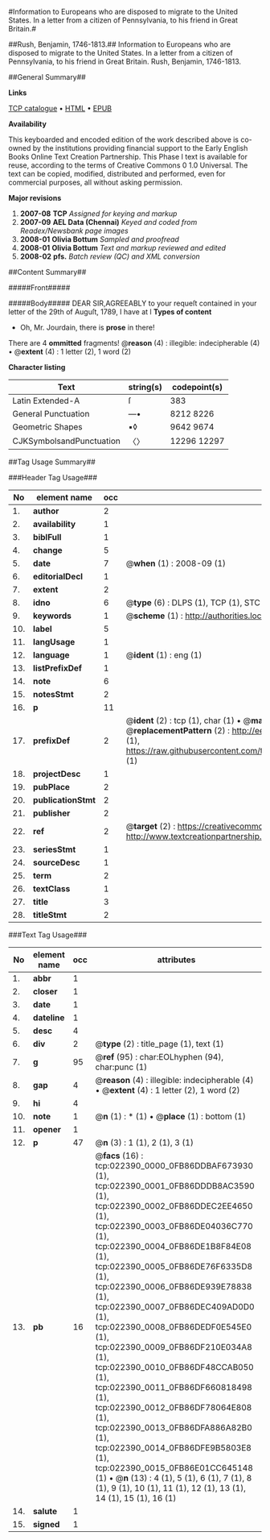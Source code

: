 #Information to Europeans who are disposed to migrate to the United States. In a letter from a citizen of Pennsylvania, to his friend in Great Britain.#

##Rush, Benjamin, 1746-1813.##
Information to Europeans who are disposed to migrate to the United States. In a letter from a citizen of Pennsylvania, to his friend in Great Britain.
Rush, Benjamin, 1746-1813.

##General Summary##

**Links**

[TCP catalogue](http://www.ota.ox.ac.uk/tcp/)  • 
[HTML](http://tei.it.ox.ac.uk/tcp/Texts-HTML/free/N17/N17334.html)  • 
[EPUB](http://tei.it.ox.ac.uk/tcp/Texts-EPUB/free/N17/N17334.epub)

**Availability**

This keyboarded and encoded edition of the
	       work described above is co-owned by the institutions
	       providing financial support to the Early English Books
	       Online Text Creation Partnership. This Phase I text is
	       available for reuse, according to the terms of Creative
	       Commons 0 1.0 Universal. The text can be copied,
	       modified, distributed and performed, even for
	       commercial purposes, all without asking permission.

**Major revisions**

1. __2007-08__ __TCP__ *Assigned for keying and markup*
1. __2007-09__ __AEL Data (Chennai)__ *Keyed and coded from Readex/Newsbank page images*
1. __2008-01__ __Olivia Bottum__ *Sampled and proofread*
1. __2008-01__ __Olivia Bottum__ *Text and markup reviewed and edited*
1. __2008-02__ __pfs.__ *Batch review (QC) and XML conversion*

##Content Summary##

#####Front#####

#####Body#####
DEAR SIR,AGREEABLY to your requeſt contained in your letter of the 29th of Auguſt, 1789, I have at l
**Types of content**

  * Oh, Mr. Jourdain, there is **prose** in there!

There are 4 **ommitted** fragments! 
 @__reason__ (4) : illegible: indecipherable (4)  •  @__extent__ (4) : 1 letter (2), 1 word (2)

**Character listing**


|Text|string(s)|codepoint(s)|
|---|---|---|
|Latin Extended-A|ſ|383|
|General Punctuation|—•|8212 8226|
|Geometric Shapes|▪◊|9642 9674|
|CJKSymbolsandPunctuation|〈〉|12296 12297|

##Tag Usage Summary##

###Header Tag Usage###

|No|element name|occ|attributes|
|---|---|---|---|
|1.|__author__|2||
|2.|__availability__|1||
|3.|__biblFull__|1||
|4.|__change__|5||
|5.|__date__|7| @__when__ (1) : 2008-09 (1)|
|6.|__editorialDecl__|1||
|7.|__extent__|2||
|8.|__idno__|6| @__type__ (6) : DLPS (1), TCP (1), STC (1), NOTIS (1), IMAGE-SET (1), EVANS-CITATION (1)|
|9.|__keywords__|1| @__scheme__ (1) : http://authorities.loc.gov/ (1)|
|10.|__label__|5||
|11.|__langUsage__|1||
|12.|__language__|1| @__ident__ (1) : eng (1)|
|13.|__listPrefixDef__|1||
|14.|__note__|6||
|15.|__notesStmt__|2||
|16.|__p__|11||
|17.|__prefixDef__|2| @__ident__ (2) : tcp (1), char (1)  •  @__matchPattern__ (2) : ([0-9\-]+):([0-9IVX]+) (1), (.+) (1)  •  @__replacementPattern__ (2) : http://eebo.chadwyck.com/downloadtiff?vid=$1&page=$2 (1), https://raw.githubusercontent.com/textcreationpartnership/Texts/master/tcpchars.xml#$1 (1)|
|18.|__projectDesc__|1||
|19.|__pubPlace__|2||
|20.|__publicationStmt__|2||
|21.|__publisher__|2||
|22.|__ref__|2| @__target__ (2) : https://creativecommons.org/publicdomain/zero/1.0/ (1), http://www.textcreationpartnership.org/docs/. (1)|
|23.|__seriesStmt__|1||
|24.|__sourceDesc__|1||
|25.|__term__|2||
|26.|__textClass__|1||
|27.|__title__|3||
|28.|__titleStmt__|2||


###Text Tag Usage###

|No|element name|occ|attributes|
|---|---|---|---|
|1.|__abbr__|1||
|2.|__closer__|1||
|3.|__date__|1||
|4.|__dateline__|1||
|5.|__desc__|4||
|6.|__div__|2| @__type__ (2) : title_page (1), text (1)|
|7.|__g__|95| @__ref__ (95) : char:EOLhyphen (94), char:punc (1)|
|8.|__gap__|4| @__reason__ (4) : illegible: indecipherable (4)  •  @__extent__ (4) : 1 letter (2), 1 word (2)|
|9.|__hi__|4||
|10.|__note__|1| @__n__ (1) : * (1)  •  @__place__ (1) : bottom (1)|
|11.|__opener__|1||
|12.|__p__|47| @__n__ (3) : 1 (1), 2 (1), 3 (1)|
|13.|__pb__|16| @__facs__ (16) : tcp:022390_0000_0FB86DDBAF673930 (1), tcp:022390_0001_0FB86DDDB8AC3590 (1), tcp:022390_0002_0FB86DDEC2EE4650 (1), tcp:022390_0003_0FB86DE04036C770 (1), tcp:022390_0004_0FB86DE1B8F84E08 (1), tcp:022390_0005_0FB86DE76F6335D8 (1), tcp:022390_0006_0FB86DE939E78838 (1), tcp:022390_0007_0FB86DEC409AD0D0 (1), tcp:022390_0008_0FB86DEDF0E545E0 (1), tcp:022390_0009_0FB86DF210E034A8 (1), tcp:022390_0010_0FB86DF48CCAB050 (1), tcp:022390_0011_0FB86DF660818498 (1), tcp:022390_0012_0FB86DF78064E808 (1), tcp:022390_0013_0FB86DFA886A82B0 (1), tcp:022390_0014_0FB86DFE9B5803E8 (1), tcp:022390_0015_0FB86E01CC645148 (1)  •  @__n__ (13) : 4 (1), 5 (1), 6 (1), 7 (1), 8 (1), 9 (1), 10 (1), 11 (1), 12 (1), 13 (1), 14 (1), 15 (1), 16 (1)|
|14.|__salute__|1||
|15.|__signed__|1||
